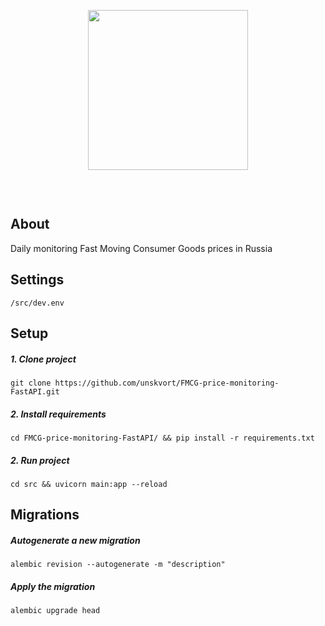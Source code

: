 <p align="center">
  <img src="https://cdn-icons-png.flaticon.com/512/7943/7943618.png" alt"" width=256>
</p>

<p align="center">
  <a href="https://www.python.org/downloads/release/python-3110/"><img src="https://img.shields.io/badge/python-3.11-blue" alt=""></a>
  <a href="https://pypi.org/project/fastapi/0.86.0/"><img src="https://img.shields.io/badge/fastapi-0.86.0-099" alt=""></a>
  <a href="https://github.com/unskvort/FMCG-price-monitoring-FastAPI"><img src="https://img.shields.io/badge/version-0.0.1-lightgrey" alt=""></a>
</p>

<p align="center">
<a href="https://github.com/unskvort/FMCG-price-monitoring-FastAPI/actions/workflows/storeCI.yml"><img src="https://github.com/unskvort/FMCG-price-monitoring-FastAPI/actions/workflows/storeCI.yml/badge.svg" alt=""></a>
</p>

## About
Daily monitoring Fast Moving Consumer Goods prices in Russia

## Settings
`/src/dev.env`

## Setup

##### 1. Clone project
```
git clone https://github.com/unskvort/FMCG-price-monitoring-FastAPI.git
```
##### 2. Install requirements
```
cd FMCG-price-monitoring-FastAPI/ && pip install -r requirements.txt
```
##### 2. Run project
```
cd src && uvicorn main:app --reload
```
## Migrations
##### Autogenerate a new migration
```
alembic revision --autogenerate -m "description"
```
##### Apply the migration
```
alembic upgrade head
```
